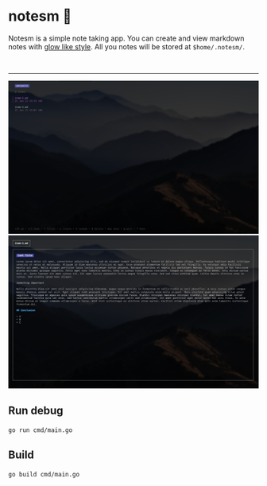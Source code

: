 # notesm 📝

Notesm is a simple note taking app. You can create and view markdown notes with [glow like style](https://github.com/charmbracelet/glow). All you notes will be stored at `$home/.notesm/`.

<br/>

<hr/>
<div display="flex">
<img src="assets/demo-1.png" alt="Demo 1">
<img src="assets/demo-2.png" alt="Demo 2">
</div>


## Run debug

`go run cmd/main.go`


## Build

`go build cmd/main.go`

